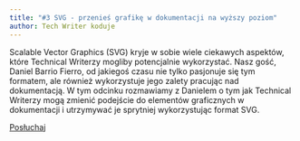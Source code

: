 ```yaml
---
title: "#3 SVG - przenieś grafikę w dokumentacji na wyższy poziom"
author: Tech Writer koduje
---
```


Scalable Vector Graphics (SVG) kryje w sobie wiele ciekawych aspektów, które Technical Writerzy mogliby potencjalnie wykorzystać. Nasz gość, Daniel Barrio Fierro, od jakiegoś czasu nie tylko pasjonuje się tym formatem, ale również wykorzystuje jego zalety pracując nad dokumentacją. W tym odcinku rozmawiamy z Danielem o tym jak Technical Writerzy mogą zmienić podejście do elementów graficznych w dokumentacji i utrzymywać je sprytniej wykorzystując format SVG.

<a class="listenButton" href="https://anchor.fm/docdeveloper/episodes/3-SVG---przenie-grafik-w-dokumentacji-na-wyszy-poziom-e4b4kv" target="_blank" rel="noopener noreferrer">Posłuchaj</a>
